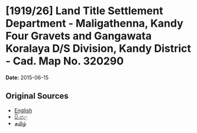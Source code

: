 # [1919/26] Land Title Settlement Department - Maligathenna, Kandy Four Gravets and Gangawata Koralaya D/S Division, Kandy District - Cad. Map No. 320290

**Date:** 2015-06-15

## Original Sources

- [English](https://documents.gov.lk/view/extra-gazettes/2015/6/1919-26_E.pdf)
- [සිංහල](https://documents.gov.lk/view/extra-gazettes/2015/6/1919-26_S.pdf)
- [தமிழ்](https://documents.gov.lk/view/extra-gazettes/2015/6/1919-26_T.pdf)
